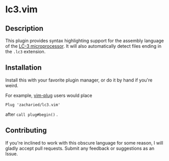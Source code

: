 # lc3.vim

## Description

This plugin provides syntax highlighting support for the assembly language of the [LC-3 microprocessor](https://wikipedia.org/wiki/LC-3). It will also automatically detect files ending in the `.lc3` extension.

## Installation

Install this with your favorite plugin manager, or do it by hand if you're weird.

For example, [vim-plug](https://github.com/junegunn/vim-plug) users would place

```
Plug 'zacharied/lc3.vim'
```

after `call plug#begin()` .

## Contributing

If you're inclined to work with this obscure language for some reason, I will gladly accept pull requests. Submit any feedback or suggestions as an Issue.
